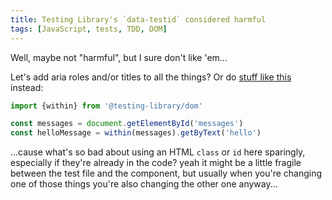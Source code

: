 ```yaml
---
title: Testing Library's `data-testid` considered harmful
tags: [JavaScript, tests, TDD, DOM]
---
```


Well, maybe not "harmful", but I sure don't like 'em...

Let's add aria roles and/or titles to all the things? Or do [stuff like this](https://testing-library.com/docs/dom-testing-library/api-within/) instead:

```javascript
import {within} from '@testing-library/dom'

const messages = document.getElementById('messages')
const helloMessage = within(messages).getByText('hello')
```

...cause what's so bad about using an HTML `class` or `id` here sparingly, especially if they're already in the code? yeah it might be a little fragile between the test file and the component, but usually when you're changing one of those things you're also changing the other one anyway...
